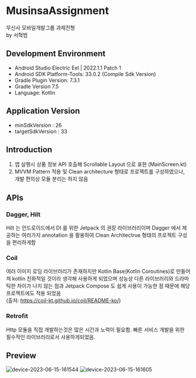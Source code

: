 # MusinsaAssignment
무신사 모바일개발그룹 과제전형 <br />
by 서혁범 <br />

## Development Environment
- Android Studio Electric Eel | 2022.1.1 Patch 1
- Android SDK Platform-Tools: 33.0.2 (Compile Sdk Version)
- Gradle Plugin Version: 7.3.1
- Gradle Version 7.5
- Language: Kotlin

## Application Version
- minSdkVersion : 26
- targetSdkVersion : 33

## Introduction
1. 앱 실행시 상품 정보 API 호출해 Scrollable Layout 으로 표현 (MainScreen.kt)
2. MVVM Pattern 적용 및 Clean architecture 형태로 프로젝트를 구성하였으나, 개발 편의상 모듈 분리는 하지 않음

## APIs
### Dagger, Hilt
Hilt 는 안드로이드에서 DI 를 위한 Jetpack 의 권장 라이브러리이며 Dagger 에서 제공하는 여러가지 annotation 을 활용하여 Clean Architectrue 형태의 프로젝트 구성을 편리하게함 <br />

### Coil 
여러 이미지 로딩 라이브러리가 존재하지만 Kotlin Base(Kotlin Coroutines)로 만들어져 kotlin 친화적일 것이라 생각해 사용하게 되었으며 성능상 다른 라이브러리와 드라마틱한 차이가 나지 않는 점과 Jetpack Compose 도 쉽게 사용이 가능한 점 때문에 해당 프로젝트에도 적용 되었음 <br />
(출처: https://coil-kt.github.io/coil/README-ko/) <br />

### Retrofit
Http 모듈을 직접 개발하는것은 많은 시간과 노력이 필요함. 빠른 서비스 개발을 위한 필수적인 라이브러리로서 사용하게되었음. <br />

## Preview
![device-2023-06-15-161544](https://github.com/hyeok713/MusinsaAssignment/assets/72484451/1c819c37-e308-4bcc-b98b-5cbf8d9f7529)
![device-2023-06-15-161605](https://github.com/hyeok713/MusinsaAssignment/assets/72484451/078be8a7-16e8-42ad-be0b-0a4136bc0ce2)

